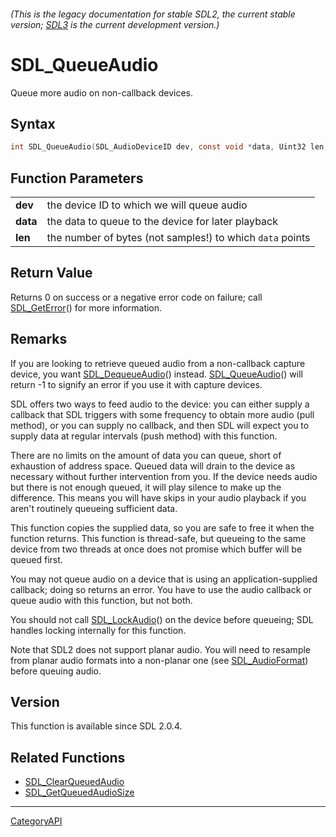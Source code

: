 ###### (This is the legacy documentation for stable SDL2, the current stable version; [SDL3](https://wiki.libsdl.org/SDL3/) is the current development version.)
# SDL_QueueAudio

Queue more audio on non-callback devices.

## Syntax

```c
int SDL_QueueAudio(SDL_AudioDeviceID dev, const void *data, Uint32 len);

```

## Function Parameters

|              |                                                           |
| ------------ | --------------------------------------------------------- |
| **dev**      | the device ID to which we will queue audio                |
| **data**     | the data to queue to the device for later playback        |
| **len**      | the number of bytes (not samples!) to which `data` points |

## Return Value

Returns 0 on success or a negative error code on failure; call
[SDL_GetError](SDL_GetError.md)() for more information.

## Remarks

If you are looking to retrieve queued audio from a non-callback capture
device, you want [SDL_DequeueAudio](SDL_DequeueAudio.md)() instead.
[SDL_QueueAudio](SDL_QueueAudio.md)() will return -1 to signify an error if
you use it with capture devices.

SDL offers two ways to feed audio to the device: you can either supply a
callback that SDL triggers with some frequency to obtain more audio (pull
method), or you can supply no callback, and then SDL will expect you to
supply data at regular intervals (push method) with this function.

There are no limits on the amount of data you can queue, short of
exhaustion of address space. Queued data will drain to the device as
necessary without further intervention from you. If the device needs audio
but there is not enough queued, it will play silence to make up the
difference. This means you will have skips in your audio playback if you
aren't routinely queueing sufficient data.

This function copies the supplied data, so you are safe to free it when the
function returns. This function is thread-safe, but queueing to the same
device from two threads at once does not promise which buffer will be
queued first.

You may not queue audio on a device that is using an application-supplied
callback; doing so returns an error. You have to use the audio callback or
queue audio with this function, but not both.

You should not call [SDL_LockAudio](SDL_LockAudio.md)() on the device before
queueing; SDL handles locking internally for this function.

Note that SDL2 does not support planar audio. You will need to resample
from planar audio formats into a non-planar one (see
[SDL_AudioFormat](SDL_AudioFormat.md)) before queuing audio.

## Version

This function is available since SDL 2.0.4.

## Related Functions

* [SDL_ClearQueuedAudio](SDL_ClearQueuedAudio.md)
* [SDL_GetQueuedAudioSize](SDL_GetQueuedAudioSize.md)

----
[CategoryAPI](CategoryAPI.md)
